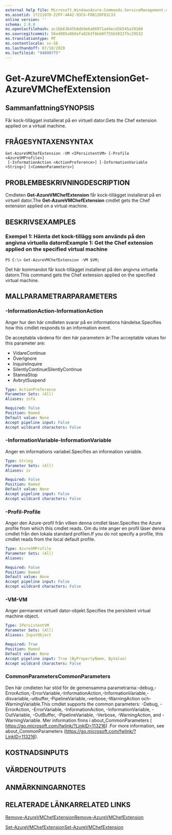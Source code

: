 ```yaml
---
external help file: Microsoft.WindowsAzure.Commands.ServiceManagement.dll-Help.xml
ms.assetid: 1721107D-22FF-4A42-93C6-FD812DF81C33
online version: ''
schema: 2.0.0
ms.openlocfilehash: ac1bb63645b8db9e6a66971ad4ecd3b545a39100
ms.sourcegitcommit: 56ed085a868afa8263f8eb0f755b5822f5c29532
ms.translationtype: MT
ms.contentlocale: sv-SE
ms.lasthandoff: 07/18/2020
ms.locfileid: "94099775"
---
```

# <span data-ttu-id="c7c20-101">Get-AzureVMChefExtension</span><span class="sxs-lookup"><span data-stu-id="c7c20-101">Get-AzureVMChefExtension</span></span>

## <span data-ttu-id="c7c20-102">Sammanfattning</span><span class="sxs-lookup"><span data-stu-id="c7c20-102">SYNOPSIS</span></span>
<span data-ttu-id="c7c20-103">Får kock-tillägget installerat på en virtuell dator.</span><span class="sxs-lookup"><span data-stu-id="c7c20-103">Gets the Chef extension applied on a virtual machine.</span></span>

## <span data-ttu-id="c7c20-104">FRÅGESYNTAXEN</span><span class="sxs-lookup"><span data-stu-id="c7c20-104">SYNTAX</span></span>

```
Get-AzureVMChefExtension -VM <IPersistentVM> [-Profile <AzureSMProfile>]
 [-InformationAction <ActionPreference>] [-InformationVariable <String>] [<CommonParameters>]
```

## <span data-ttu-id="c7c20-105">PROBLEMBESKRIVNING</span><span class="sxs-lookup"><span data-stu-id="c7c20-105">DESCRIPTION</span></span>
<span data-ttu-id="c7c20-106">Cmdleten **Get-AzureVMChefExtension** får kock-tillägget installerat på en virtuell dator.</span><span class="sxs-lookup"><span data-stu-id="c7c20-106">The **Get-AzureVMChefExtension** cmdlet gets the Chef extension applied on a virtual machine.</span></span>

## <span data-ttu-id="c7c20-107">BESKRIVS</span><span class="sxs-lookup"><span data-stu-id="c7c20-107">EXAMPLES</span></span>

### <span data-ttu-id="c7c20-108">Exempel 1: Hämta det kock-tillägg som används på den angivna virtuella datorn</span><span class="sxs-lookup"><span data-stu-id="c7c20-108">Example 1: Get the Chef extension applied on the specified virtual machine</span></span>
```
PS C:\> Get-AzureVMChefExtension -VM $VM;
```

<span data-ttu-id="c7c20-109">Det här kommandot får kock-tillägget installerat på den angivna virtuella datorn.</span><span class="sxs-lookup"><span data-stu-id="c7c20-109">This command gets the Chef extension applied on the specified virtual machine.</span></span>

## <span data-ttu-id="c7c20-110">MALLPARAMETRAR</span><span class="sxs-lookup"><span data-stu-id="c7c20-110">PARAMETERS</span></span>

### <span data-ttu-id="c7c20-111">-InformationAction</span><span class="sxs-lookup"><span data-stu-id="c7c20-111">-InformationAction</span></span>
<span data-ttu-id="c7c20-112">Anger hur den här cmdleten svarar på en informations händelse.</span><span class="sxs-lookup"><span data-stu-id="c7c20-112">Specifies how this cmdlet responds to an information event.</span></span>

<span data-ttu-id="c7c20-113">De acceptabla värdena för den här parametern är:</span><span class="sxs-lookup"><span data-stu-id="c7c20-113">The acceptable values for this parameter are:</span></span>

- <span data-ttu-id="c7c20-114">Vidare</span><span class="sxs-lookup"><span data-stu-id="c7c20-114">Continue</span></span>
- <span data-ttu-id="c7c20-115">Över</span><span class="sxs-lookup"><span data-stu-id="c7c20-115">Ignore</span></span>
- <span data-ttu-id="c7c20-116">Inquire</span><span class="sxs-lookup"><span data-stu-id="c7c20-116">Inquire</span></span>
- <span data-ttu-id="c7c20-117">SilentlyContinue</span><span class="sxs-lookup"><span data-stu-id="c7c20-117">SilentlyContinue</span></span>
- <span data-ttu-id="c7c20-118">Stanna</span><span class="sxs-lookup"><span data-stu-id="c7c20-118">Stop</span></span>
- <span data-ttu-id="c7c20-119">Avbryt</span><span class="sxs-lookup"><span data-stu-id="c7c20-119">Suspend</span></span>

```yaml
Type: ActionPreference
Parameter Sets: (All)
Aliases: infa

Required: False
Position: Named
Default value: None
Accept pipeline input: False
Accept wildcard characters: False
```

### <span data-ttu-id="c7c20-120">-InformationVariable</span><span class="sxs-lookup"><span data-stu-id="c7c20-120">-InformationVariable</span></span>
<span data-ttu-id="c7c20-121">Anger en informations variabel.</span><span class="sxs-lookup"><span data-stu-id="c7c20-121">Specifies an information variable.</span></span>

```yaml
Type: String
Parameter Sets: (All)
Aliases: iv

Required: False
Position: Named
Default value: None
Accept pipeline input: False
Accept wildcard characters: False
```

### <span data-ttu-id="c7c20-122">-Profil</span><span class="sxs-lookup"><span data-stu-id="c7c20-122">-Profile</span></span>
<span data-ttu-id="c7c20-123">Anger den Azure-profil från vilken denna cmdlet läser.</span><span class="sxs-lookup"><span data-stu-id="c7c20-123">Specifies the Azure profile from which this cmdlet reads.</span></span>
<span data-ttu-id="c7c20-124">Om du inte anger en profil läser denna cmdlet från den lokala standard profilen.</span><span class="sxs-lookup"><span data-stu-id="c7c20-124">If you do not specify a profile, this cmdlet reads from the local default profile.</span></span>

```yaml
Type: AzureSMProfile
Parameter Sets: (All)
Aliases: 

Required: False
Position: Named
Default value: None
Accept pipeline input: False
Accept wildcard characters: False
```

### <span data-ttu-id="c7c20-125">-VM</span><span class="sxs-lookup"><span data-stu-id="c7c20-125">-VM</span></span>
<span data-ttu-id="c7c20-126">Anger permanent virtuell dator-objekt.</span><span class="sxs-lookup"><span data-stu-id="c7c20-126">Specifies the persistent virtual machine object.</span></span>

```yaml
Type: IPersistentVM
Parameter Sets: (All)
Aliases: InputObject

Required: True
Position: Named
Default value: None
Accept pipeline input: True (ByPropertyName, ByValue)
Accept wildcard characters: False
```

### <span data-ttu-id="c7c20-127">CommonParameters</span><span class="sxs-lookup"><span data-stu-id="c7c20-127">CommonParameters</span></span>
<span data-ttu-id="c7c20-128">Den här cmdleten har stöd för de gemensamma parametrarna:-debug,-ErrorAction,-ErrorVariable,-InformationAction,-InformationVariable,-disvariable,-utbuffer,-PipelineVariable,-verbose,-WarningAction och-WarningVariable.</span><span class="sxs-lookup"><span data-stu-id="c7c20-128">This cmdlet supports the common parameters: -Debug, -ErrorAction, -ErrorVariable, -InformationAction, -InformationVariable, -OutVariable, -OutBuffer, -PipelineVariable, -Verbose, -WarningAction, and -WarningVariable.</span></span> <span data-ttu-id="c7c20-129">Mer information finns i about_CommonParameters ( https://go.microsoft.com/fwlink/?LinkID=113216) .</span><span class="sxs-lookup"><span data-stu-id="c7c20-129">For more information, see about_CommonParameters (https://go.microsoft.com/fwlink/?LinkID=113216).</span></span>

## <span data-ttu-id="c7c20-130">KOSTNADS</span><span class="sxs-lookup"><span data-stu-id="c7c20-130">INPUTS</span></span>

## <span data-ttu-id="c7c20-131">VÄRDEN</span><span class="sxs-lookup"><span data-stu-id="c7c20-131">OUTPUTS</span></span>

## <span data-ttu-id="c7c20-132">ANMÄRKNINGAR</span><span class="sxs-lookup"><span data-stu-id="c7c20-132">NOTES</span></span>

## <span data-ttu-id="c7c20-133">RELATERADE LÄNKAR</span><span class="sxs-lookup"><span data-stu-id="c7c20-133">RELATED LINKS</span></span>

[<span data-ttu-id="c7c20-134">Remove-AzureVMChefExtension</span><span class="sxs-lookup"><span data-stu-id="c7c20-134">Remove-AzureVMChefExtension</span></span>](./Remove-AzureVMChefExtension.md)

[<span data-ttu-id="c7c20-135">Set-AzureVMChefExtension</span><span class="sxs-lookup"><span data-stu-id="c7c20-135">Set-AzureVMChefExtension</span></span>](./Set-AzureVMChefExtension.md)


